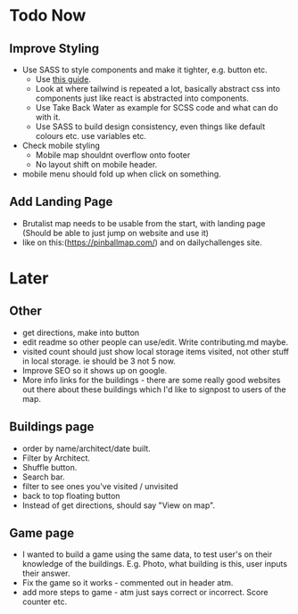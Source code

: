 # Todo Now

## Improve Styling

- Use SASS to style components and make it tighter, e.g. button etc.
  - Use [this guide](https://www.elian.codes/blog/21-04-13-writing-your-own-components-with-tailwind-sass/).
  - Look at where tailwind is repeated a lot, basically abstract css into components just like react is abstracted into components.
  - Use Take Back Water as example for SCSS code and what can do with it.
  - Use SASS to build design consistency, even things like default colours etc. use variables etc.
- Check mobile styling
  - Mobile map shouldnt overflow onto footer
  - No layout shift on mobile header.
- mobile menu should fold up when click on something.

## Add Landing Page

- Brutalist map needs to be usable from the start, with landing page (Should be able to just jump on website and use it)
- like on this:(https://pinballmap.com/) and on dailychallenges site.

# Later

## Other

- get directions, make into button
- edit readme so other people can use/edit. Write contributing.md maybe.
- visited count should just show local storage items visited, not other stuff in local storage. ie should be 3 not 5 now.
- Improve SEO so it shows up on google.
- More info links for the buildings - there are some really good websites out there about these buildings which I'd like to signpost to users of the map.

## Buildings page

- order by name/architect/date built.
- Filter by Architect.
- Shuffle button.
- Search bar.
- filter to see ones you've visited / unvisited
- back to top floating button
- Instead of get directions, should say "View on map".

## Game page

- I wanted to build a game using the same data, to test user's on their knowledge of the buildings. E.g. Photo, what building is this, user inputs their answer.
- Fix the game so it works - commented out in header atm.
- add more steps to game - atm just says correct or incorrect. Score counter etc.
